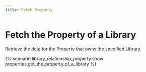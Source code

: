 ```yaml
---
title: Fetch Property
---
```


# Fetch the Property of a Library

Retrieve the data for the Property that owns the specified Library.

{% scenario library_relationship_property.show properties.get_the_property_of_a_library %}
